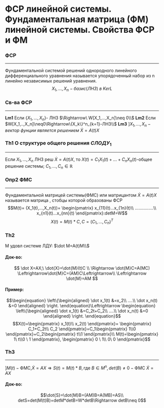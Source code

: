 # ФСР линейной системы. Фундаментальная матрица (ФМ) линейной системы. Свойства ФСР и ФМ

### ФСР

---
Фундаментальной системой решений однородного линейного дифференциального уравнения называется упорядоченный набор из n линейно независимых решений уравнения.
$$X_1,...,X_n- базис(ЛНЗ)\ в\  KerL$$

### Св-ва ФСР

---
**Lm1** Если {$X_1,...,X_n$}- ЛНЗ $\Rightarrow\ W[X_1,...,X_n]\neq 0\\$
**Lm2** Если $W[X_1,..,X_n]\neq0\Rightarrow\{X_k\}^n_{k=1}-ЛНЗ\\$
**Lm3** $]X_1,...,X_n- вектор \ фунции \ является\  решением \  \dot X=A(t)X$

### Th1 О структуре общего решения $СЛОДУ_1$

---
Если $X_1,...,X_n$  ЛНЗ реш $\dot X=A(t)X$, то $X(t)=C_1X_1(t)+...+C_nX_n(t)$-общее решение системы; $C_1,...,C_n\in  \mathbb{R}$

### Опр2 ФМС

---
Фундаментальной матрицей системы(ФМС) или матрицантом $\dot X=A(t)X$ называется матрица , стобцы которой образованы ФСР
$$M(t)= (X_1(t),...,X_n(t))=
\begin{pmatrix}
x_{11}(t)...x_{1n}(t)\\
...............\\
x_{n1}(t)...x_{nn}(t)
\end{pmatrix}:detM=W$$
$$X(t)=M(t)*C,C=(C_1,...,C_n)^T$$
### Th2
M удовл системе ЛДУ: $\dot M=A(t)M\\$
#### Док-во:
 $$ \dot X=AX;\  \dot{X}=\dot{M}(t)C \\
  \Rightarrow \dot{M}C=A(MC) \Leftrightarrow\dot{M}C=(AM)C\Leftrightarrow\\ \Leftrightarrow \dot{M}=AM $$
#### Пример:
$$\begin{equation}
\left\{\begin{aligned}
  \dot x_1(t) &=x_2\\
  ....\\
  \dot x_n(t) &=0
\end{aligned} \right.
\end{equation}\Leftrightarrow
\begin{equation}
\left\{\begin{aligned}
  \dot x_1(t) &=С_2t+C_2\\
  ....\\
  \dot x_n(t) &=0
\end{aligned} \right.
\end{equation}$$
$$X(t)=\begin{pmatrix}
x_1(t)\\
x_2(t)
\end{pmatrix}=
\begin{pmatrix}
C_1+C_2t\\
C_2
\end{pmatrix}=C_1\begin{pmatrix}
1\\0
\end{pmatrix}+C_2\begin{pmatrix}
    t\\1
\end{pmatrix}\\
M(t)=\begin{pmatrix}
1\ t\\0 \ 1
\end{pmatrix},
\begin{pmatrix}
0 \ 1\\
0\ 0
\end{pmatrix}$$
### Th3
---
$]M(t)-\text{ФМС,}\dot{X}=AX\Rightarrow S(t)=M(t)*B,\text{где }B\in M^n,det(B)\neq 0- \text{ФМС }\dot{X}=AX$

#### Док-во:

$$\dot{S}=\dot{M}B=(AM)B=A(MB)=AS\\
detS=det(M(t)B)=detM*detB=W*detB\Rightarrow detB\neq 0$$ 
